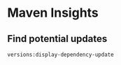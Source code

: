 Maven Insights
=================

Find potential updates
----------------------

```
versions:display-dependency-update
```